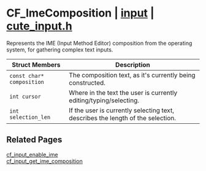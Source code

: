 # CF_ImeComposition | [input](https://github.com/RandyGaul/cute_framework/blob/master/docs/input_readme.md) | [cute_input.h](https://github.com/RandyGaul/cute_framework/blob/master/include/cute_input.h)

Represents the IME (Input Method Editor) composition from the operating system, for gathering complex text inputs.

Struct Members | Description
--- | ---
`const char* composition` | The composition text, as it's currently being constructed.
`int cursor` | Where in the text the user is currently editing/typing/selecting.
`int selection_len` | If the user is currently selecting text, describes the length of the selection.

## Related Pages

[cf_input_enable_ime](https://github.com/RandyGaul/cute_framework/blob/master/docs/input/cf_input_enable_ime.md)  
[cf_input_get_ime_composition](https://github.com/RandyGaul/cute_framework/blob/master/docs/input/cf_input_get_ime_composition.md)  
